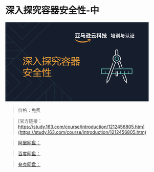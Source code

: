 # 深入探究容器安全性-中

![img](../../../assets/study163/free/846927dec65e447cb288f20a9e522284.png)

> 价格：免费

> [官方链接：https://study.163.com/course/introduction/1212456805.htm](https://study.163.com/course/introduction/1212456805.htm)

> [阿里网盘：]()

> [百度网盘：]()

> [夸克网盘：]()
